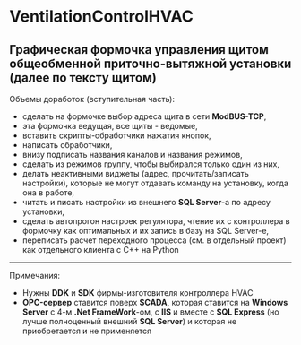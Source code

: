 # VentilationControlHVAC
Графическая формочка управления щитом общеобменной приточно-вытяжной установки (далее по тексту щитом)
----
Объемы доработок (вступительная часть):
 - сделать на формочке выбор адреса щита в сети **ModBUS-TCP**,
 - эта формочка ведущая, все щиты - ведомые,
 - вставить скрипты-обработчики нажатия кнопок,
 - написать обработчики,
 - внизу подписать названия каналов и названия режимов,
 - сделать из режимов группу, чтобы выбирался только один из них,
 - делать неактивными виджеты (адрес, прочитать/записать настройки), которые не могут отдавать команду на установку, когда она в работе,
 - читать и писать настройки из внешнего **SQL Server**-а по адресу установки,
 - сделать автопрогон настроек регулятора, чтение их с контроллера в формочку как оптимальных и их запись в базу на SQL Server-е,
 - переписать расчет переходного процесса (см. в отдельный проект) как отдельного клиента с C++ на Python

----
Примечания:
 - Нужны **DDK** и **SDK** фирмы-изготовителя контроллера HVAC
 - **OPC-сервер** ставится поверх **SCADA**, которая ставится на **Windows Server** с 4-м **.Net FrameWork**-ом, с **IIS** и вместе с **SQL Express** (но лучше полноценный внешний **SQL Server**) и которая не приобретается и не применяется
 
